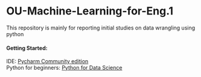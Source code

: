 # OU-Machine-Learning-for-Eng.1  
This repository is mainly for reporting initial studies on data wrangling using python

#### Getting Started:
IDE: [Pycharm Community edition](https://www.jetbrains.com/pycharm/download/#section=linux)  
Python for beginners: [Python for Data Science](https://www.datacamp.com/)  

